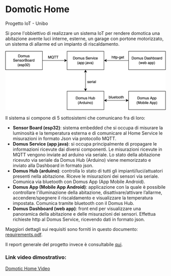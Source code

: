# Domotic Home
Progetto IoT - Unibo

Si pone l'obbiettivo di realizzare un sistema IoT per rendere domotica una abitazione avente luci interne, esterne, un garage con portone motorizzato, un sistema di allarme ed un impianto di riscaldamento.

![Domotic Home architecture](./doc/diagrams/arch.png)

Il sistema si compone di 5 sottosistemi che comunicano fra di loro:

+ **Sensor Board (esp32)**: sistema embedded che si occupa di misurare la luminosità e la temperatura esterna e di comunicare al Home Service le misurazioni in formato Json via protocollo MQTT.
+ **Domus Service (app java)**: si occupa principalmente di propagare le informazioni ricevute dai diversi componenti. Le misurazioni ricevute in MQTT vengono inviate ad arduino via seriale. Lo stato della abitazione ricevuto via seriale da Domus Hub (Arduino) viene memorizzato e inviato alla Dashboard in formato json.
+ **Domus Hub (arduino)**: controlla lo stato di tutti gli impianti/luci/attuatori presenti nella abitazione. Riceve le misurazioni dei sensori via seriale. Comunica via bluetooth con Domus App (App Mobile Android).
+ **Domus App (Mobile App Android)**: applicazione con la quale è possibile controllare l'illuminazione della abitazione, disattivare/attivare l’allarme, accendere/spegnere il riscaldamento e visualizzare la temperatura impostata. Comunica tramite bluetooth con il Domus Hub.
+ **Domus Dashboard (web app)**: front end per visualizzare una panoramica della abitazione e delle misurazioni dei sensori. Effettua richieste http al Domus Service, ricevendo dati in formato json.

Maggiori dettagli sui requisiti sono forniti in questo documento: [requirements.pdf](./doc/requirements.pdf).

Il report generale del progetto invece è consultabile [qui](./doc/report.pdf).


### Link video dimostrativo: 
[Domotic Home Video](https://liveunibo-my.sharepoint.com/personal/matteo_violani_studio_unibo_it/_layouts/15/stream.aspx?id=%2Fpersonal%2Fmatteo%5Fviolani%5Fstudio%5Funibo%5Fit%2FDocuments%2Fprogetto%20Iot%2FDomotic%20Home%20%2D%20Progetto%20iot%2Emp4&ga=1)


